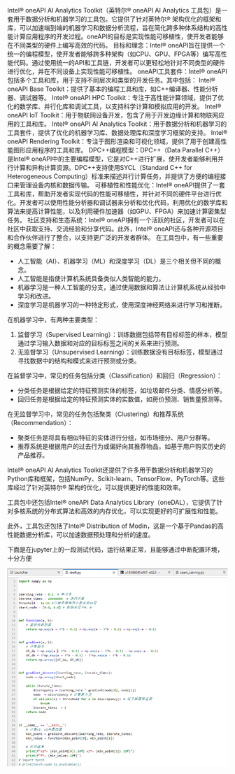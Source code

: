 Intel® oneAPI AI Analytics Toolkit（英特尔® oneAPI AI Analytics 工具包）是一套用于数据分析和机器学习的工具包。它提供了针对英特尔® 架构优化的框架和库，可以加速端到端的机器学习和数据分析流程，旨在简化跨多种体系结构的高性能计算应用程序的开发过程。oneAPI的目标是实现性能可移植性，使开发者能够在不同类型的硬件上编写高效的代码。
目标和理念：Intel® oneAPI旨在提供一个统一的编程模型，使开发者能够跨多种架构（如CPU、GPU、FPGA等）编写高性能代码。通过使用统一的API和工具链，开发者可以更轻松地针对不同类型的硬件进行优化，并在不同设备上实现性能可移植性。
oneAPI工具套件：Intel® oneAPI包括多个工具和库，用于支持不同层次和类型的开发任务。其中包括：
Intel® oneAPI Base Toolkit：提供了基本的编程工具和库，如C++编译器、性能分析器、调试器等。
Intel® oneAPI HPC Toolkit：专注于高性能计算领域，提供了优化的数学库、并行化库和调试工具，以支持科学计算和模拟应用的开发。
Intel® oneAPI IoT Toolkit：用于物联网设备开发，包含了用于开发边缘计算和物联网应用的工具和库。
Intel® oneAPI AI Analytics Toolkit：用于数据分析和机器学习的工具套件，提供了优化的机器学习库、数据处理库和深度学习框架的支持。
Intel® oneAPI Rendering Toolkit：专注于图形渲染和可视化领域，提供了用于创建高性能图形应用程序的工具和库。
DPC++编程模型：DPC++（Data Parallel C++）是Intel® oneAPI中的主要编程模型，它是对C++进行扩展，使开发者能够利用并行计算和异构计算资源。DPC++支持使用SYCL（Standard C++ for Heterogeneous Computing）标准来描述并行计算任务，并提供了方便的编程接口来管理设备内核和数据传输。
可移植性和性能优化：Intel® oneAPI提供了一套工具和库，帮助开发者实现代码的性能可移植性，并针对不同的硬件平台进行优化。开发者可以使用性能分析器和调试器来分析和优化代码，利用优化的数学库和算法来提高计算性能，以及利用硬件加速器（如GPU、FPGA）来加速计算密集型任务。
社区支持和生态系统：Intel® oneAPI拥有一个活跃的社区，开发者可以在社区中获取支持、交流经验和分享代码。此外，Intel® oneAPI还与各种开源项目和合作伙伴进行了整合，以支持更广泛的开发者群体。
在工具包中，有一些重要的概念需要了解：

- 人工智能（AI）、机器学习（ML）和深度学习（DL）是三个相关但不同的概念。
- 人工智能是指使计算机系统具备类似人类智能的能力。
- 机器学习是一种人工智能的分支，通过使用数据和算法让计算机系统从经验中学习和改进。
- 深度学习是机器学习的一种特定形式，使用深度神经网络来进行学习和推断。

在机器学习中，有两种主要类型：

1. 监督学习（Supervised Learning）：训练数据包括带有目标标签的样本，模型通过学习输入数据和对应的目标标签之间的关系来进行预测。
2. 无监督学习（Unsupervised Learning）：训练数据没有目标标签，模型通过寻找数据中的结构和模式来进行预测或分类。

在监督学习中，常见的任务包括分类（Classification）和回归（Regression）：

- 分类任务是根据给定的特征预测实体的标签，如垃圾邮件分类、情感分析等。
- 回归任务是根据给定的特征预测实体的实数值，如房价预测、销售量预测等。

在无监督学习中，常见的任务包括聚类（Clustering）和推荐系统（Recommendation）：

- 聚类任务是将具有相似特征的实体进行分组，如市场细分、用户分群等。
- 推荐系统是根据用户的过去行为或偏好向其推荐物品，如基于用户购买历史的产品推荐。

Intel® oneAPI AI Analytics Toolkit还提供了许多用于数据分析和机器学习的Python库和框架，包括NumPy、Scikit-learn、TensorFlow、PyTorch等。这些库经过了针对英特尔® 架构的优化，可以提供更好的性能和效率。

工具包中还包括Intel® oneAPI Data Analytics Library（oneDAL），它提供了针对多核系统的分布式算法和高效的内存优化，可以实现更好的可扩展性和性能。

此外，工具包还包括了Intel® Distribution of Modin，这是一个基于Pandas的高性能数据分析库，可以加速数据预处理和分析的速度。

下面是在jupyter上的一段测试代码，运行结果正常，且能够通过中断配置环境，十分方便

![image-20230606205637299](image-20230606205637299.png)
